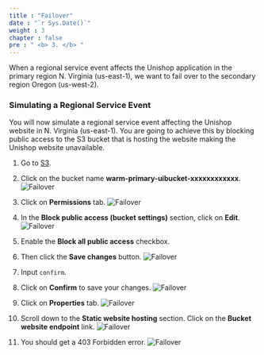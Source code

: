 ```yaml
---
title : "Failover"
date : "`r Sys.Date()`"
weight : 3
chapter : false
pre : " <b> 3. </b> "
---
```


When a regional service event affects the Unishop application in the primary region N. Virginia (us-east-1), we want to fail over to the secondary region Oregon (us-west-2).

### Simulating a Regional Service Event

You will now simulate a regional service event affecting the Unishop website in N. Virginia (us-east-1). You are going to achieve this by blocking public access to the S3 bucket that is hosting the website making the Unishop website unavailable.

1. Go to [S3](https://s3.console.aws.amazon.com/s3/home).
2. Click on the bucket name **warm-primary-uibucket-xxxxxxxxxxxx**.
![Failover](/images/3.failover/3.1failover.png?width=90pc)

3. Click on **Permissions** tab.
![Failover](/images/3.failover/3.2failover.png?width=90pc)

4. In the **Block public access (bucket settings)** section, click on **Edit**.
![Failover](/images/3.failover/3.3failover.png?width=90pc)

5. Enable the **Block all public access** checkbox.
6. Then click the **Save changes** button.
![Failover](/images/3.failover/3.4failover.png?width=90pc)

7. Input ```confirm```.
8. Click on **Confirm** to save your changes.
![Failover](/images/3.failover/3.5failover.png?width=90pc)

9. Click on **Properties** tab.
![Failover](/images/3.failover/3.6failover.png?width=90pc)

10. Scroll down to the **Static website hosting** section. Click on the **Bucket website endpoint** link.
![Failover](/images/3.failover/3.7failover.png?width=90pc)

11. You should get a 403 Forbidden error.
![Failover](/images/3.failover/3.8failover.png?width=90pc)